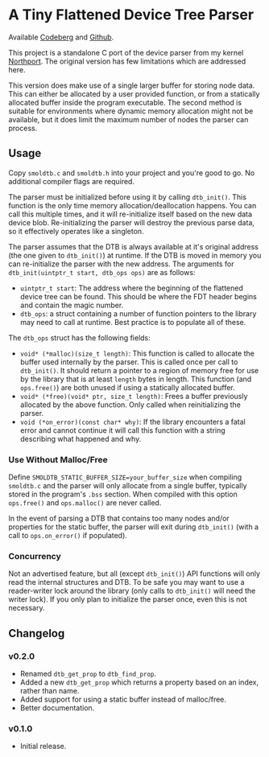 # A Tiny Flattened Device Tree Parser
Available [Codeberg](https://codeberg.org/r4/smoldtb) and [Github](https://github.com/deanoburrito/smoldtb).

This project is a standalone C port of the device parser from my kernel [Northport](https://github.com/deanoburrito/northport). The original version has few limitations which are addressed here. 

This version does make use of a single larger buffer for storing node data. This can either be allocated by a user provided function, or from a statically allocated buffer inside the program executable. The second method is suitable for environments where dynamic memory allocation might not be available, but it does limit the maximum number of nodes the parser can process.

## Usage
Copy `smoldtb.c` and `smoldtb.h` into your project and you're good to go. No additional compiler flags are required. 

The parser must be initialized before using it by calling `dtb_init()`. This function is the only time memory allocation/deallocation happens. You can call this multiple times, and it will re-initialize itself based on the new data device blob. Re-initializing the parser will destroy the previous parse data, so it effectively operates like a singleton.

The parser assumes that the DTB is always available at it's original address (the one given to `dtb_init()`) at runtime. If the DTB is moved in memory you can re-initialize the parser with the new address.
The arguments for `dtb_init(uintptr_t start, dtb_ops ops)` are as follows:

- `uintptr_t start`: The address where the beginning of the flattened device tree can be found. This should be where the FDT header begins and contain the magic number.
- `dtb_ops`: a struct containing a number of function pointers to the library may need to call at runtime. Best practice is to populate all of these.

The `dtb_ops` struct has the following fields:
- `void* (*malloc)(size_t length)`: This function is called to allocate the buffer used internally by the parser. This is called once per call to `dtb_init()`. It should return a pointer to a region of memory free for use by the library that is at least `length` bytes in length. This function (and `ops.free()`) are both unused if using a statically allocated buffer.
- `void* (*free)(void* ptr, size_t length)`: Frees a buffer previously allocated by the above function. Only called when reinitializing the parser.
- `void (*on_error)(const char* why)`: If the library encounters a fatal error and cannot continue it will call this function with a string describing what happened and why.

### Use Without Malloc/Free
Define `SMOLDTB_STATIC_BUFFER_SIZE=your_buffer_size` when compiling `smoldtb.c` and the parser will only allocate from a single buffer, typically stored in the program's `.bss` section. When compiled with this option `ops.free()` and `ops.malloc()` are never called.

In the event of parsing a DTB that contains too many nodes and/or properties for the static buffer, the parser will exit during `dtb_init()` (with a call to `ops.on_error()` if populated).

### Concurrency
Not an advertised feature, but all (except `dtb_init()`) API functions will only read the internal structures and DTB. To be safe you may want to use a reader-writer lock around the library (only calls to `dtb_init()` will need the writer lock). If you only plan to initialize the parser once, even this is not necessary.

## Changelog
### v0.2.0
- Renamed `dtb_get_prop` to `dtb_find_prop`.
- Added a new `dtb_get_prop` which returns a property based on an index, rather than name.
- Added support for using a static buffer instead of malloc/free.
- Better documentation.

### v0.1.0
- Initial release.
